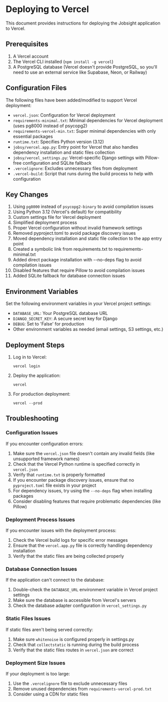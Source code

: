 # Deploying to Vercel

This document provides instructions for deploying the Jobsight application to Vercel.

## Prerequisites

1. A Vercel account
2. The Vercel CLI installed (`npm install -g vercel`)
3. A PostgreSQL database (Vercel doesn't provide PostgreSQL, so you'll need to use an external service like Supabase, Neon, or Railway)

## Configuration Files

The following files have been added/modified to support Vercel deployment:

- `vercel.json`: Configuration for Vercel deployment
- `requirements-minimal.txt`: Minimal dependencies for Vercel deployment (uses pg8000 instead of psycopg2)
- `requirements-vercel-min.txt`: Super minimal dependencies with only essential packages
- `runtime.txt`: Specifies Python version (3.12)
- `jobsy/vercel.app.py`: Entry point for Vercel that also handles dependency installation and static files collection
- `jobsy/vercel_settings.py`: Vercel-specific Django settings with Pillow-free configuration and SQLite fallback
- `.vercelignore`: Excludes unnecessary files from deployment
- `.vercel-build`: Script that runs during the build process to help with configuration

## Key Changes

1. Using `pg8000` instead of `psycopg2-binary` to avoid compilation issues
2. Using Python 3.12 (Vercel's default) for compatibility
3. Custom settings file for Vercel deployment
4. Simplified deployment process
5. Proper Vercel configuration without invalid framework settings
6. Removed pyproject.toml to avoid package discovery issues
7. Moved dependency installation and static file collection to the app entry point
8. Created a symbolic link from requirements.txt to requirements-minimal.txt
9. Added direct package installation with --no-deps flag to avoid compilation issues
10. Disabled features that require Pillow to avoid compilation issues
11. Added SQLite fallback for database connection issues

## Environment Variables

Set the following environment variables in your Vercel project settings:

- `DATABASE_URL`: Your PostgreSQL database URL
- `DJANGO_SECRET_KEY`: A secure secret key for Django
- `DEBUG`: Set to 'False' for production
- Other environment variables as needed (email settings, S3 settings, etc.)

## Deployment Steps

1. Log in to Vercel:
   ```
   vercel login
   ```

2. Deploy the application:
   ```
   vercel
   ```

3. For production deployment:
   ```
   vercel --prod
   ```

## Troubleshooting

### Configuration Issues

If you encounter configuration errors:

1. Make sure the `vercel.json` file doesn't contain any invalid fields (like unsupported framework names)
2. Check that the Vercel Python runtime is specified correctly in `vercel.json`
3. Verify that `runtime.txt` is properly formatted
4. If you encounter package discovery issues, ensure that no `pyproject.toml` file exists in your project
5. For dependency issues, try using the `--no-deps` flag when installing packages
6. Consider disabling features that require problematic dependencies (like Pillow)

### Deployment Process Issues

If you encounter issues with the deployment process:

1. Check the Vercel build logs for specific error messages
2. Ensure that the `vercel.app.py` file is correctly handling dependency installation
3. Verify that the static files are being collected properly

### Database Connection Issues

If the application can't connect to the database:

1. Double-check the `DATABASE_URL` environment variable in Vercel project settings
2. Make sure the database is accessible from Vercel's servers
3. Check the database adapter configuration in `vercel_settings.py`

### Static Files Issues

If static files aren't being served correctly:

1. Make sure `whitenoise` is configured properly in settings.py
2. Check that `collectstatic` is running during the build process
3. Verify that the static files routes in `vercel.json` are correct

### Deployment Size Issues

If your deployment is too large:

1. Use the `.vercelignore` file to exclude unnecessary files
2. Remove unused dependencies from `requirements-vercel-prod.txt`
3. Consider using a CDN for static files
